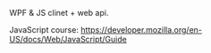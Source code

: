 WPF & JS clinet + web api.

JavaScript course: https://developer.mozilla.org/en-US/docs/Web/JavaScript/Guide